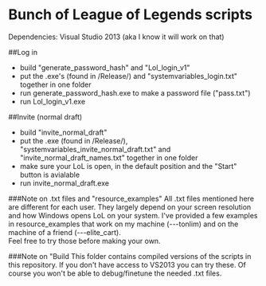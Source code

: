 # Bunch of League of Legends scripts

Dependencies: Visual Studio 2013 (aka I know it will work on that)

##Log in 
- build "generate_password_hash" and "Lol_login_v1"
- put the .exe's (found in /Release/) and "systemvariables_login.txt" together in one folder
- run generate_password_hash.exe to make a password file ("pass.txt")
- run Lol_login_v1.exe

##Invite (normal draft)
- build "invite_normal_draft"
- put the .exe (found in /Release/), "systemvariables_invite_normal_draft.txt" and "invite_normal_draft_names.txt" together in one folder
- make sure your LoL is open, in the default position and the "Start" button is avialable
- run invite_normal_draft.exe


###Note on .txt files and "resource_examples"
All .txt files mentioned here are different for each user. They largely depend on your screen resolution and how Windows opens LoL on your system. I've provided a few examples in resource_examples that work on my machine (---tonlim) and on the machine of a friend (---elite_cart).  
Feel free to try those before making your own.

###Note on "Build
This folder contains compiled versions of the scripts in this repository. If you don't have access to VS2013 you can try these. Of course you won't be able to debug/finetune the needed .txt files.
